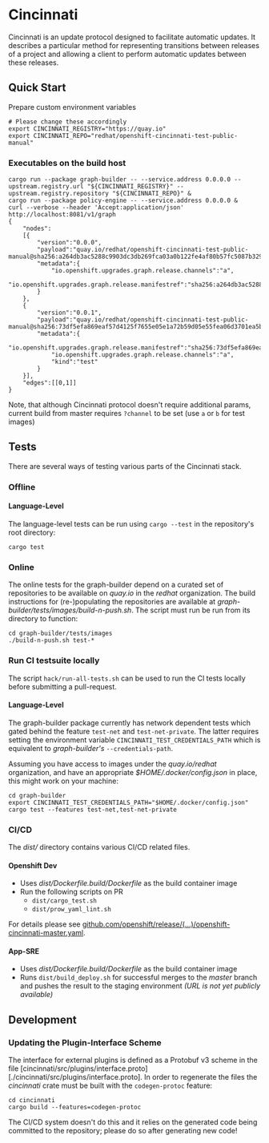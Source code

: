 # Cincinnati

Cincinnati is an update protocol designed to facilitate automatic updates. It describes a particular method for representing transitions between releases of a project and allowing a client to perform automatic updates between these releases.

## Quick Start

Prepare custom environment variables

```console
# Please change these accordingly
export CINCINNATI_REGISTRY="https://quay.io"
export CINCINNATI_REPO="redhat/openshift-cincinnati-test-public-manual"
```

### Executables on the build host

```console
cargo run --package graph-builder -- --service.address 0.0.0.0 --upstream.registry.url "${CINCINNATI_REGISTRY}" --upstream.registry.repository "${CINCINNATI_REPO}" &
cargo run --package policy-engine -- --service.address 0.0.0.0 &
curl --verbose --header 'Accept:application/json' http://localhost:8081/v1/graph
{
    "nodes":
    [{
        "version":"0.0.0",
        "payload":"quay.io/redhat/openshift-cincinnati-test-public-manual@sha256:a264db3ac5288c9903dc3db269fca03a0b122fe4af80b57fc5087b329995013d",
        "metadata":{
            "io.openshift.upgrades.graph.release.channels":"a",
            "io.openshift.upgrades.graph.release.manifestref":"sha256:a264db3ac5288c9903dc3db269fca03a0b122fe4af80b57fc5087b329995013d"
        }
    },
    {
        "version":"0.0.1",
        "payload":"quay.io/redhat/openshift-cincinnati-test-public-manual@sha256:73df5efa869eaf57d4125f7655e05e1a72b59d05e55fea06d3701ea5b59234ff",
        "metadata":{
            "io.openshift.upgrades.graph.release.manifestref":"sha256:73df5efa869eaf57d4125f7655e05e1a72b59d05e55fea06d3701ea5b59234ff",
            "io.openshift.upgrades.graph.release.channels":"a",
            "kind":"test"
        }
    }],
    "edges":[[0,1]]
}
```

Note, that although Cincinnati protocol doesn't require additional params, current build from master requires `?channel` to be set (use `a` or `b` for test images)

## Tests
There are several ways of testing various parts of the Cincinnati stack.

### Offline

#### Language-Level
The language-level tests can be run using `cargo --test` in the repository's root directory:

```console
cargo test
```

### Online
The online tests for the graph-builder depend on a curated set of repositories to be available on *quay.io* in the *redhat* organization.
The build instructions for (re-)populating the repositories are available at *graph-builder/tests/images/build-n-push.sh*.
The script must run be run from its directory to function:

```console
cd graph-builder/tests/images
./build-n-push.sh test-*
```

### Run CI testsuite locally
The script `hack/run-all-tests.sh` can be used to run the CI tests locally before submitting a pull-request.

#### Language-Level
The graph-builder package currently has network dependent tests which gated behind the feature `test-net` and `test-net-private`.
The latter requires setting the environment variable `CINCINNATI_TEST_CREDENTIALS_PATH` which is equivalent to *graph-builder's* `--credentials-path`.

Assuming you have access to images under the *quay.io/redhat* organization, and have an appropriate *$HOME/.docker/config.json* in place, this might work on your machine:

```console
cd graph-builder
export CINCINNATI_TEST_CREDENTIALS_PATH="$HOME/.docker/config.json"
cargo test --features test-net,test-net-private
```

### CI/CD
The *dist/* directory contains various CI/CD related files.

#### Openshift Dev
* Uses *dist/Dockerfile.build/Dockerfile* as the build container image
* Run the following scripts on PR
    * `dist/cargo_test.sh`
    * `dist/prow_yaml_lint.sh`

For details please see [github.com/openshift/release/(...)/openshift-cincinnati-master.yaml][1].

#### App-SRE
* Uses *dist/Dockerfile.build/Dockerfile* as the build container image
* Runs `dist/build_deploy.sh` for successful merges to the *master* branch and pushes the result to the staging environment *(URL is not yet publicly available)*


## Development

### Updating the Plugin-Interface Scheme
The interface for external plugins is defined as a Protobuf v3 scheme in the file [cincinnati/src/plugins/interface.proto][./cincinnati/src/plugins/interface.proto].
In order to regenerate the files the *cincinnati* crate must be built with the `codegen-protoc` feature:

```console
cd cincinnati
cargo build --features=codegen-protoc
```

The CI/CD system doesn't do this and it relies on the generated code being committed to the repository; please do so after generating new code!

[1]: https://github.com/openshift/release/blob/master/ci-operator/config/openshift/cincinnati/openshift-cincinnati-master.yaml
